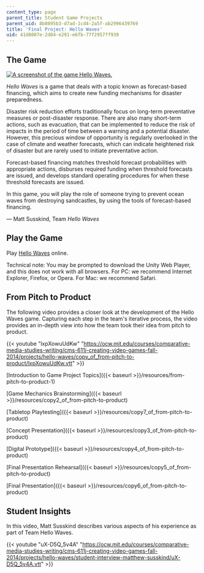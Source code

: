 ```yaml
---
content_type: page
parent_title: Student Game Projects
parent_uid: 8b0895b3-d7ad-1cd4-2a5f-ab2996439769
title: 'Final Project: Hello Waves'
uid: 41d8007e-2d04-e291-e6fb-77f2957ff939
---
```


The Game
--------

[![A screenshot of the game Hello Waves.](BASEURL_PLACEHOLDER/resources/hellowaves)](/ans7870/CMS/CMS.611/f14/games/hello-waves/game/index.html)

_Hello Waves_ is a game that deals with a topic known as forecast-based financing, which aims to create new funding mechanisms for disaster preparedness.

Disaster risk reduction efforts traditionally focus on long-term preventative measures or post-disaster response. There are also many short-term actions, such as evacuation, that can be implemented to reduce the risk of impacts in the period of time between a warning and a potential disaster. However, this precious window of opportunity is regularly overlooked in the case of climate and weather forecasts, which can indicate heightened risk of disaster but are rarely used to initiate preventative action.

Forecast-based financing matches threshold forecast probabilities with appropriate actions, disburses required funding when threshold forecasts are issued, and develops standard operating procedures for when these threshold forecasts are issued.

In this game, you will play the role of someone trying to prevent ocean waves from destroying sandcastles, by using the tools of forecast-based financing.

— Matt Susskind, Team _Hello Waves_

Play the Game
-------------

Play [Hello Waves](/ans7870/CMS/CMS.611/f14/games/hello-waves/game/index.html) online.

Technical note: You may be prompted to download the Unity Web Player, and this does not work with all browsers. For PC: we recommend Internet Explorer, Firefox, or Opera. For Mac: we recommend Safari. 

From Pitch to Product
---------------------

The following video provides a closer look at the development of the Hello Waves game. Capturing each step in the team's iterative process, the video provides an in-depth view into how the team took their idea from pitch to product.

{{< youtube "lxpXowuUdKw" "https://ocw.mit.edu/courses/comparative-media-studies-writing/cms-611j-creating-video-games-fall-2014/projects/hello-waves/copy_of_from-pitch-to-product/lxpXowuUdKw.vtt" >}}

[Introduction to Game Project Topics]({{< baseurl >}}/resources/from-pitch-to-product-1)

[Game Mechanics Brainstorming]({{< baseurl >}}/resources/copy2_of_from-pitch-to-product)

[Tabletop Playtesting]({{< baseurl >}}/resources/copy7_of_from-pitch-to-product)

[Concept Presentation]({{< baseurl >}}/resources/copy3_of_from-pitch-to-product)

[Digital Prototype]({{< baseurl >}}/resources/copy4_of_from-pitch-to-product)

[Final Presentation Rehearsal]({{< baseurl >}}/resources/copy5_of_from-pitch-to-product)

[Final Presentation]({{< baseurl >}}/resources/copy6_of_from-pitch-to-product)

Student Insights
----------------

In this video, Matt Susskind describes various aspects of his experience as part of Team Hello Waves.

{{< youtube "uX-D5Q_5v4A" "https://ocw.mit.edu/courses/comparative-media-studies-writing/cms-611j-creating-video-games-fall-2014/projects/hello-waves/student-interview-matthew-susskind/uX-D5Q_5v4A.vtt" >}}